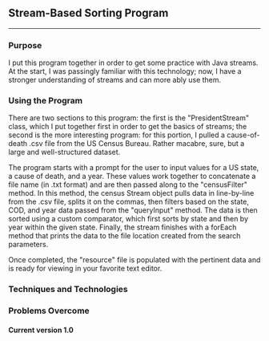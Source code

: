 ## Stream-Based Sorting Program
<hr>

### Purpose
I put this program together in order to get some practice with Java streams. At the start, I was passingly familiar with this technology; now, I have a stronger understanding of streams and can more ably use them.

### Using the Program
There are two sections to this program: the first is the "PresidentStream" class, which I put together first in order to get the basics of streams; the second is the more interesting program: for this portion, I pulled a cause-of-death .csv file from the US Census Bureau. Rather macabre, sure, but a large and well-structured dataset.

The program starts with a prompt for the user to input values for a US state, a cause of death, and a year. These values work together to concatenate a file name (in .txt format) and are then passed along to the "censusFilter" method. In this method, the census Stream object pulls data in line-by-line from the .csv file, splits it on the commas, then filters based on the state, COD, and year data passed from the "queryInput" method. The data is then sorted using a custom comparator, which first sorts by state and then by year within the given state. Finally, the stream finishes with a forEach method that prints the data to the file location created from the search parameters.

Once completed, the "resource" file is populated with the pertinent data and is ready for viewing in your favorite text editor.

### Techniques and Technologies

### Problems Overcome

#### Current version 1.0
